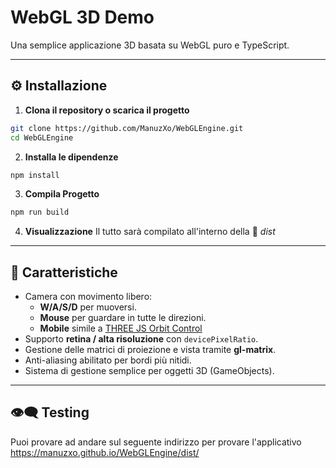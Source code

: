 # WebGL 3D Demo

Una semplice applicazione 3D basata su WebGL puro e TypeScript.

---
## ⚙️ Installazione

1. **Clona il repository o scarica il progetto**

```bash
git clone https://github.com/ManuzXo/WebGLEngine.git
cd WebGLEngine
```
2. **Installa le dipendenze**
```bash
npm install
```
3. **Compila Progetto**
```bash
npm run build
```
4. **Visualizzazione**
Il tutto sarà compilato all'interno della  📁 *dist*

---
## 🔹 Caratteristiche

- Camera con movimento libero:
  - **W/A/S/D** per muoversi.
  - **Mouse** per guardare in tutte le direzioni.
  - **Mobile** simile a [THREE JS Orbit Control](https://threejs.org/docs/#examples/en/controls/OrbitControls)
- Supporto **retina / alta risoluzione** con `devicePixelRatio`.
- Gestione delle matrici di proiezione e vista tramite **gl-matrix**.
- Anti-aliasing abilitato per bordi più nitidi.
- Sistema di gestione semplice per oggetti 3D (GameObjects).

---

## 👁‍🗨 Testing
Puoi provare ad andare sul seguente indirizzo per provare l'applicativo https://manuzxo.github.io/WebGLEngine/dist/

